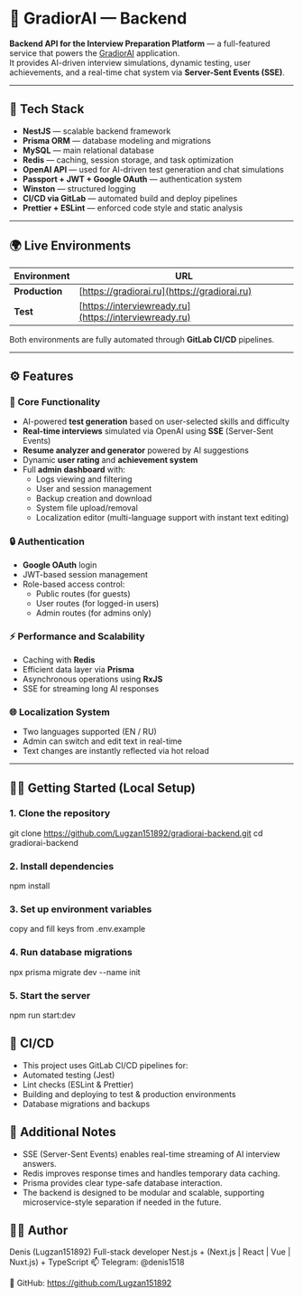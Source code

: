 # 🧠 GradiorAI — Backend

**Backend API for the Interview Preparation Platform** — a full-featured service that powers the [GradiorAI](https://gradiorai.ru/) application.  
It provides AI-driven interview simulations, dynamic testing, user achievements, and a real-time chat system via **Server-Sent Events (SSE)**.

---

## 🚀 Tech Stack

- **NestJS** — scalable backend framework  
- **Prisma ORM** — database modeling and migrations  
- **MySQL** — main relational database  
- **Redis** — caching, session storage, and task optimization  
- **OpenAI API** — used for AI-driven test generation and chat simulations  
- **Passport + JWT + Google OAuth** — authentication system  
- **Winston** — structured logging  
- **CI/CD via GitLab** — automated build and deploy pipelines  
- **Prettier + ESLint** — enforced code style and static analysis

---

## 🌍 Live Environments

| Environment | URL |
|--------------|-----|
| **Production** | [https://gradiorai.ru](https://gradiorai.ru) |
| **Test** | [https://interviewready.ru](https://interviewready.ru) |

Both environments are fully automated through **GitLab CI/CD** pipelines.

---

## ⚙️ Features

### 🧩 Core Functionality
- AI-powered **test generation** based on user-selected skills and difficulty  
- **Real-time interviews** simulated via OpenAI using **SSE** (Server-Sent Events)  
- **Resume analyzer and generator** powered by AI suggestions  
- Dynamic **user rating** and **achievement system**  
- Full **admin dashboard** with:
  - Logs viewing and filtering  
  - User and session management  
  - Backup creation and download  
  - System file upload/removal  
  - Localization editor (multi-language support with instant text editing)

### 🔒 Authentication
- **Google OAuth** login  
- JWT-based session management  
- Role-based access control:
  - Public routes (for guests)
  - User routes (for logged-in users)
  - Admin routes (for admins only)

### ⚡ Performance and Scalability
- Caching with **Redis**  
- Efficient data layer via **Prisma**  
- Asynchronous operations using **RxJS**  
- SSE for streaming long AI responses

### 🌐 Localization System
- Two languages supported (EN / RU)  
- Admin can switch and edit text in real-time  
- Text changes are instantly reflected via hot reload

---

## 🧑‍💻 Getting Started (Local Setup)

### 1. Clone the repository

git clone https://github.com/Lugzan151892/gradiorai-backend.git
cd gradiorai-backend

### 2. Install dependencies

npm install

### 3. Set up environment variables

copy and fill keys from .env.example

### 4. Run database migrations

npx prisma migrate dev --name init

### 5. Start the server

npm run start:dev

## 🔄 CI/CD

- This project uses GitLab CI/CD pipelines for:
- Automated testing (Jest)
- Lint checks (ESLint & Prettier)
- Building and deploying to test & production environments
- Database migrations and backups

## 🧩 Additional Notes

- SSE (Server-Sent Events) enables real-time streaming of AI interview answers.
- Redis improves response times and handles temporary data caching.
- Prisma provides clear type-safe database interaction.
- The backend is designed to be modular and scalable, supporting microservice-style separation if needed in the future.

## 🧑‍💻 Author
Denis (Lugzan151892)
Full-stack developer Nest.js + (Next.js | React | Vue | Nuxt.js) + TypeScript
📫 Telegram: @denis1518

🔗 GitHub: https://github.com/Lugzan151892

